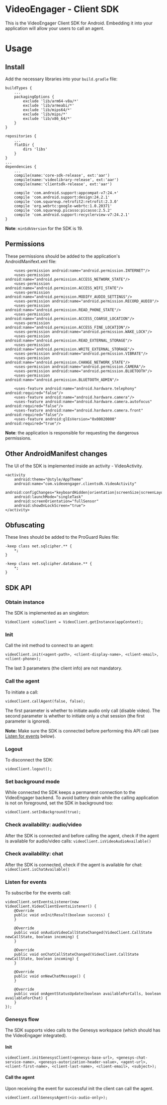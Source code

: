 VideoEngager - Client SDK
===

This is the VideoEngager Client SDK for Android. Embedding it into your application will allow your users to call an agent.

# Usage

## Install

Add the necessary libraries into your `build.gradle` file:

```
buildTypes {
    ...
    packagingOptions {
        exclude 'lib/arm64-v8a/*'
        exclude 'lib/armeabi/*'
        exclude 'lib/mips64/*'
        exclude 'lib/mips/*'
        exclude 'lib/x86_64/*'
    }
}
```


```
repositories {
    ...
    flatDir {
        dirs 'libs'
    }
}
...
dependencies {
    ...
    compile(name:'core-sdk-release', ext:'aar')
    compile(name:'videolibrary-release', ext:'aar')
    compile(name:'clientsdk-release', ext:'aar')

    compile 'com.android.support:appcompat-v7:24.+'
    compile 'com.android.support:design:24.2.1'
    compile 'com.squareup.retrofit2:retrofit:2.3.0'
    compile 'org.webrtc:google-webrtc:1.0.20371'
    compile 'com.squareup.picasso:picasso:2.5.2'
    compile 'com.android.support:recyclerview-v7:24.2.1'
}
```

**Note**: `minSdkVersion` for the SDK is 19.

## Permissions

These permissions should be added to the application's AndroidManifext.xml file:

```
    <uses-permission android:name="android.permission.INTERNET"/>
    <uses-permission android:name="android.permission.ACCESS_NETWORK_STATE"/>
    <uses-permission android:name="android.permission.ACCESS_WIFI_STATE"/>
    <uses-permission android:name="android.permission.MODIFY_AUDIO_SETTINGS"/>
    <uses-permission android:name="android.permission.RECORD_AUDIO"/>
    <uses-permission android:name="android.permission.READ_PHONE_STATE"/>
    <uses-permission android:name="android.permission.ACCESS_COARSE_LOCATION"/>
    <uses-permission android:name="android.permission.ACCESS_FINE_LOCATION"/>
    <uses-permission android:name="android.permission.WAKE_LOCK"/>
    <uses-permission android:name="android.permission.READ_EXTERNAL_STORAGE"/>
    <uses-permission android:name="android.permission.WRITE_EXTERNAL_STORAGE"/>
    <uses-permission android:name="android.permission.VIBRATE"/>
    <uses-permission android:name="android.permission.CHANGE_NETWORK_STATE"/>
    <uses-permission android:name="android.permission.CAMERA"/>
    <uses-permission android:name="android.permission.BLUETOOTH"/>
    <uses-permission android:name="android.permission.BLUETOOTH_ADMIN"/>

    <uses-feature android:name="android.hardware.telephony" android:required="false"/>
    <uses-feature android:name="android.hardware.camera"/>
    <uses-feature android:name="android.hardware.camera.autofocus" android:required="false"/>
    <uses-feature android:name="android.hardware.camera.front" android:required="false"/>
    <uses-feature android:glEsVersion="0x00020000" android:required="true"/>
```

**Note**: the application is responsible for requesting the dangerous permissions.

## Other AndroidManifest changes

The UI of the SDK is implemented inside an activity - VideoActivity.

```
<activity
    android:theme="@style/AppTheme"
    android:name="com.videoengager.clientsdk.VideoActivity"
    android:configChanges="keyboardHidden|orientation|screenSize|screenLayout"
    android:launchMode="singleTask"
    android:screenOrientation="fullSensor"
    android:showOnLockScreen="true">
</activity>
```

## Obfuscating

These lines should be added to the ProGuard Rules file:
```
-keep class net.sqlcipher.** {
    *;
}

-keep class net.sqlcipher.database.** {
    *;
}
```

## SDK API

### Obtain instance

The SDK is implemented as an singleton:

```
VideoClient videoClient = VideoClient.getInstance(appContext);
```

### Init

Call the init method to connect to an agent:
```
videoClient.init(<agent-path>, <client-display-name>, <client-email>, <client-phone>);
```

The last 3 parameters (the client info) are not mandatory.

### Call the agent

To initiate a call:

```
videoClient.callAgent(false, false);
```
The first parameter is whether to initiate audio only call (disable video).
The second parameter is whether to initiate only a chat session (the first parameter is ignored).

**Note:** Make sure the SDK is connected before performing this API call (see [Listen for events](#listen-for-events) below).

### Logout

To disconnect the SDK:
```
videoClient.logout();
```

### Set background mode

While connected the SDK keeps a permanent connection to the VideoEngager backend.
To avoid battery drain while the calling application is not on foreground, set the SDK in background too:
```
videoClient.setInBackground(true);
```

### Check availability: audio/video

After the SDK is connected and before calling the agent, check if the agent is available for audio/video calls: `videoClient.isVideoAudioAvailable()`

### Check availability: chat

After the SDK is connected, check if the agent is available for chat: `videoClient.isChatAvailable()`

### Listen for events
To subscribe for the events call:
```
videoClient.setEventsListener(new VideoClient.VideoClientEventsListener() {
    @Override
    public void onInitResult(boolean success) {
    }

    @Override
    public void onAudioVideoCallStateChanged(VideoClient.CallState newCallState, boolean incoming) {
    }

    @Override
    public void onChatCallStateChanged(VideoClient.CallState newCallState, boolean incoming) {
    }

    @Override
    public void onNewChatMessage() {
    }

    @Override
    public void onAgentStatusUpdate(boolean availableForCalls, boolean availableForChat) {
    }
});
```

### Genesys flow

The SDK supports video calls to the Genesys workspace (which should has the VideoEngager integrated). 

#### Init

```
videoClient.initGenesysClient(<genesys-base-url>, <genesys-chat-service-name>, <genesys-autorization-header-value>, <agent-url>, <client-first-name>, <client-last-name>, <client-email>, <subject>);
```

#### Call the agent

Upon receiving the event for successful init the client can call the agent.
```
videoClient.callGenesysAgent(<is-audio-only>);
```
